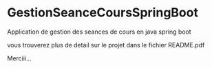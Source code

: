 # GestionSeanceCoursSpringBoot
Application de gestion des seances de cours en java spring boot

vous trouverez plus de detail sur le projet dans le fichier README.pdf

Merciii...
